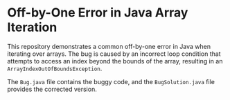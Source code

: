 # Off-by-One Error in Java Array Iteration

This repository demonstrates a common off-by-one error in Java when iterating over arrays. The bug is caused by an incorrect loop condition that attempts to access an index beyond the bounds of the array, resulting in an `ArrayIndexOutOfBoundsException`.

The `Bug.java` file contains the buggy code, and the `BugSolution.java` file provides the corrected version.